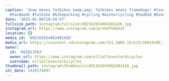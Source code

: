 ```yaml
---
caption: 'Snow means fatbikes &amp;amp; fatbikes means framebags! #lovestarbicyclebags
  #handmade #fatbike #bikepacking #cycling #wintercycling #SewRad #bikechi'
date: '2015-01-06T19:54:57'
fullsize_path: instagram\fullsize\892162654982401426.jpg
instagram_url: https://www.instagram.com/p/xhmTU0GG2S
location: {}
media_id: '892162654982401426'
media_url: https://scontent.cdninstagram.com/t51.2885-15/e15/10919189_1375875076050807_1966011374_n.jpg?ig_cache_key=ODkyMTYyNjU0OTgyNDAxNDI2.2
owner:
  id: '661611562'
  owner_url: https://www.instagram.com/elliotlovestarbicycles
  username: elliotlovestarbicycles
thumbnail_path: instagram\thumbnails\892162654982401426.jpg
utc_date: 1420574097
---
```

